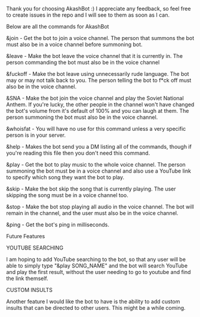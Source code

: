 Thank you for choosing AkashBot :)
I appreciate any feedback, so feel free to create issues in the repo and I will see to them as soon as I can.

Below are all the commands for AkashBot

&join - Get the bot to join a voice channel. The person that summons the bot must also be in a voice channel before summoning bot.

&leave - Make the bot leave the voice channel that it is currently in. The person commanding the bot must also be in the voice channel

&fuckoff - Make the bot leave using unnecessarily rude language. The bot may or may not talk back to you. The person telling the bot to f*ck off must also be in the voice channel.

&SNA - Make the bot join the voice channel and play the Soviet National Anthem. If you're lucky, the other people in the channel won't have changed the bot's volume from it's default of 100% and you can laugh at them. The person summoning the bot must also be in the voice channel.

&whoisfat - You will have no use for this command unless a very specific person is in your server.

&help - Makes the bot send you a DM listing all of the commands, though if you're reading this file then you don't need this command.

&play - Get the bot to play music to the whole voice channel. The person summoning the bot must be in a voice channel and also use a YouTube link to specify which song they want the bot to play.

&skip - Make the bot skip the song that is currently playing. The user skipping the song must be in a voice channel too.

&stop - Make the bot stop playing all audio in the voice channel. The bot will remain in the channel, and the user must also be in the voice channel.

&ping - Get the bot's ping in milliseconds.



Future Features

YOUTUBE SEARCHING

I am hoping to add YouTube searching to the bot, so that any user will be able to simply type "&play SONG_NAME" and the bot will search YouTube and play the first result, without the user needing to go to youtube and find the link themself.


CUSTOM INSULTS

Another feature I would like the bot to have is the ability to add custom insults that can be directed to other users. This might be a while coming.
